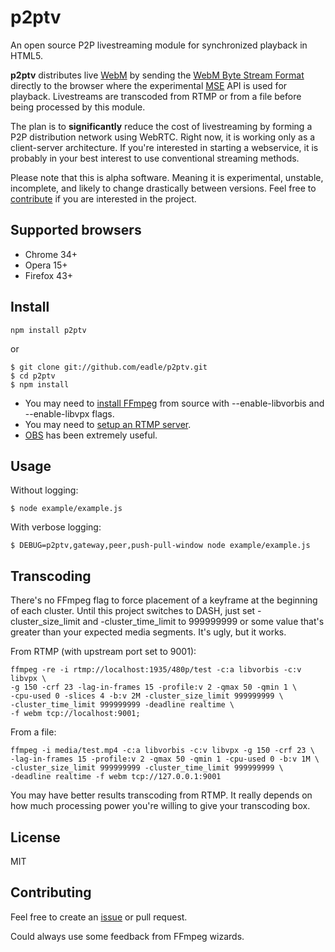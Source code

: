 # p2ptv
An open source P2P livestreaming module for synchronized playback in HTML5.

**p2ptv** distributes live [WebM](http://www.webmproject.org/) by sending
the [WebM Byte Stream Format](https://w3c.github.io/media-source/webm-byte-stream-format.html) directly to the browser where the experimental [MSE](https://w3c.github.io/media-source/) API is used for playback. Livestreams are
transcoded from RTMP or from a file before being processed by this module.

The plan is to **significantly** reduce the cost of livestreaming by forming
a P2P distribution network using WebRTC. Right now, it is working only as
a client-server architecture. If you're interested in starting a webservice,
it is probably in your best interest to use conventional streaming methods. 

Please note that this is alpha software. Meaning it is experimental,
unstable, incomplete, and likely to change drastically between versions.
Feel free to [contribute](#contributing) if you are interested in the
project.

## Supported browsers
- Chrome 34+
- Opera 15+ 
- Firefox 43+

## Install
```
npm install p2ptv
```
or
```
$ git clone git://github.com/eadle/p2ptv.git
$ cd p2ptv
$ npm install
```

- You may need to [install FFmpeg](https://trac.ffmpeg.org/wiki/CompilationGuide) from source with --enable-libvorbis and --enable-libvpx flags.
- You may need to [setup an RTMP server](https://obsproject.com/forum/resources/how-to-set-up-your-own-private-rtmp-server-using-nginx.50/).
- [OBS](https://obsproject.com/download#linux) has been extremely useful. 

## Usage
Without logging:
```
$ node example/example.js
```

With verbose logging:
```
$ DEBUG=p2ptv,gateway,peer,push-pull-window node example/example.js
```

## Transcoding
There's no FFmpeg flag to force placement of a keyframe at the beginning of each cluster.
Until this project switches to DASH, just set -cluster_size_limit and -cluster_time_limit 
to 999999999 or some value that's greater than your expected media segments. It's ugly, but it works.

From RTMP (with upstream port set to 9001):
```
ffmpeg -re -i rtmp://localhost:1935/480p/test -c:a libvorbis -c:v libvpx \
-g 150 -crf 23 -lag-in-frames 15 -profile:v 2 -qmax 50 -qmin 1 \
-cpu-used 0 -slices 4 -b:v 2M -cluster_size_limit 999999999 \
-cluster_time_limit 999999999 -deadline realtime \
-f webm tcp://localhost:9001;
```

From a file:
```
ffmpeg -i media/test.mp4 -c:a libvorbis -c:v libvpx -g 150 -crf 23 \
-lag-in-frames 15 -profile:v 2 -qmax 50 -qmin 1 -cpu-used 0 -b:v 1M \
-cluster_size_limit 999999999 -cluster_time_limit 999999999 \
-deadline realtime -f webm tcp://127.0.0.1:9001
```

You may have better results transcoding from RTMP. It really depends on how
much processing power you're willing to give your transcoding box.

## License
MIT

## Contributing
Feel free to create an [issue](https://github.com/eadle/p2ptv/issues) or
pull request.

Could always use some feedback from FFmpeg wizards.
